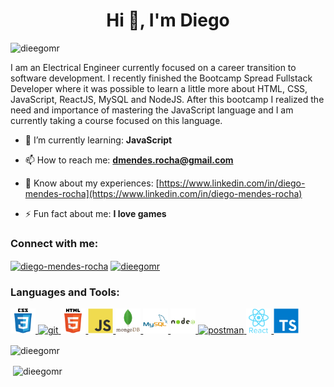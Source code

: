 <h1 align="center">Hi 👋, I'm Diego</h1>
<p align="left"> <img src="https://komarev.com/ghpvc/?username=dieegomr&label=Profile%20views&color=0e75b6&style=flat" alt="dieegomr" /> </p>

<p> I am an Electrical Engineer currently focused on a career transition to software development. I recently finished the Bootcamp Spread Fullstack Developer where it was possible to learn a little more about HTML, CSS, JavaScript, ReactJS, MySQL and NodeJS. After this bootcamp I realized the need and importance of mastering the JavaScript language and I am currently taking a course focused on this language. </p>

- 🌱 I’m currently learning: **JavaScript**

- 📫 How to reach me: **dmendes.rocha@gmail.com**

- 📄 Know about my experiences: [https://www.linkedin.com/in/diego-mendes-rocha](https://www.linkedin.com/in/diego-mendes-rocha)

- ⚡ Fun fact about me: **I love games**

<h3 align="left">Connect with me:</h3>
<p align="left">
<a href="https://linkedin.com/in/diego-mendes-rocha" target="blank"><img align="center" src="https://raw.githubusercontent.com/rahuldkjain/github-profile-readme-generator/master/src/images/icons/Social/linked-in-alt.svg" alt="diego-mendes-rocha" height="30" width="40" /></a>
<a href="https://instagram.com/dieegomr" target="blank"><img align="center" src="https://raw.githubusercontent.com/rahuldkjain/github-profile-readme-generator/master/src/images/icons/Social/instagram.svg" alt="dieegomr" height="30" width="40" /></a>
</p>

<h3 align="left">Languages and Tools:</h3>
<p align="left"> <a href="https://www.w3schools.com/css/" target="_blank" rel="noreferrer"> <img src="https://raw.githubusercontent.com/devicons/devicon/master/icons/css3/css3-original-wordmark.svg" alt="css3" width="40" height="40"/> </a> <a href="https://git-scm.com/" target="_blank" rel="noreferrer"> <img src="https://www.vectorlogo.zone/logos/git-scm/git-scm-icon.svg" alt="git" width="40" height="40"/> </a> <a href="https://www.w3.org/html/" target="_blank" rel="noreferrer"> <img src="https://raw.githubusercontent.com/devicons/devicon/master/icons/html5/html5-original-wordmark.svg" alt="html5" width="40" height="40"/> </a> <a href="https://developer.mozilla.org/en-US/docs/Web/JavaScript" target="_blank" rel="noreferrer"> <img src="https://raw.githubusercontent.com/devicons/devicon/master/icons/javascript/javascript-original.svg" alt="javascript" width="40" height="40"/> </a> <a href="https://www.mongodb.com/" target="_blank" rel="noreferrer"> <img src="https://raw.githubusercontent.com/devicons/devicon/master/icons/mongodb/mongodb-original-wordmark.svg" alt="mongodb" width="40" height="40"/> </a> <a href="https://www.mysql.com/" target="_blank" rel="noreferrer"> <img src="https://raw.githubusercontent.com/devicons/devicon/master/icons/mysql/mysql-original-wordmark.svg" alt="mysql" width="40" height="40"/> </a> <a href="https://nodejs.org" target="_blank" rel="noreferrer"> <img src="https://raw.githubusercontent.com/devicons/devicon/master/icons/nodejs/nodejs-original-wordmark.svg" alt="nodejs" width="40" height="40"/> </a> <a href="https://postman.com" target="_blank" rel="noreferrer"> <img src="https://www.vectorlogo.zone/logos/getpostman/getpostman-icon.svg" alt="postman" width="40" height="40"/> </a> <a href="https://reactjs.org/" target="_blank" rel="noreferrer"> <img src="https://raw.githubusercontent.com/devicons/devicon/master/icons/react/react-original-wordmark.svg" alt="react" width="40" height="40"/> </a> <a href="https://www.typescriptlang.org/" target="_blank" rel="noreferrer"> <img src="https://raw.githubusercontent.com/devicons/devicon/master/icons/typescript/typescript-original.svg" alt="typescript" width="40" height="40"/> </a> </p>

<p><img align="center" src="https://github-readme-stats.vercel.app/api/top-langs?username=dieegomr&show_icons=true&locale=en&layout=compact" alt="dieegomr" /></p>
<p>&nbsp;<img align="center" src="https://github-readme-stats.vercel.app/api?username=dieegomr&show_icons=true&locale=en" alt="dieegomr" /></p>

